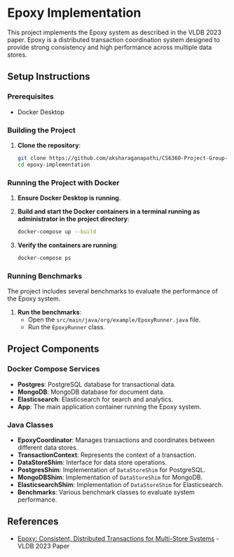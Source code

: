 # Epoxy Implementation

This project implements the Epoxy system as described in the VLDB 2023 paper. Epoxy is a distributed transaction coordination system designed to provide strong consistency and high performance across multiple data stores.


## Setup Instructions

### Prerequisites

- Docker Desktop

### Building the Project

1. **Clone the repository**:
    ```sh
    git clone https://github.com/aksharaganapathi/CS6360-Project-Group-11.git
    cd epoxy-implementation
    ```

### Running the Project with Docker

1. **Ensure Docker Desktop is running**.

2. **Build and start the Docker containers in a terminal running as administrator in the project directory**:
    ```sh
    docker-compose up --build
    ```

3. **Verify the containers are running**:
    ```sh
    docker-compose ps
    ```

### Running Benchmarks

The project includes several benchmarks to evaluate the performance of the Epoxy system.

1. **Run the benchmarks**:
    - Open the `src/main/java/org/example/EpoxyRunner.java` file.
    - Run the `EpoxyRunner` class.

## Project Components

### Docker Compose Services

- **Postgres**: PostgreSQL database for transactional data.
- **MongoDB**: MongoDB database for document data.
- **Elasticsearch**: Elasticsearch for search and analytics.
- **App**: The main application container running the Epoxy system.

### Java Classes

- **EpoxyCoordinator**: Manages transactions and coordinates between different data stores.
- **TransactionContext**: Represents the context of a transaction.
- **DataStoreShim**: Interface for data store operations.
- **PostgresShim**: Implementation of `DataStoreShim` for PostgreSQL.
- **MongoDBShim**: Implementation of `DataStoreShim` for MongoDB.
- **ElasticsearchShim**: Implementation of `DataStoreShim` for Elasticsearch.
- **Benchmarks**: Various benchmark classes to evaluate system performance.

## References

- [Epoxy: Consistent, Distributed Transactions for Multi-Store Systems](https://vldb.org/pvldb/vol16/p1234-epoxy.pdf) - VLDB 2023 Paper
